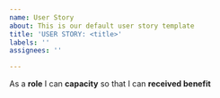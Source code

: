 ```yaml
---
name: User Story
about: This is our default user story template
title: 'USER STORY: <title>'
labels: ''
assignees: ''

---
```


As a **role** I can **capacity** so that I can **received benefit**
